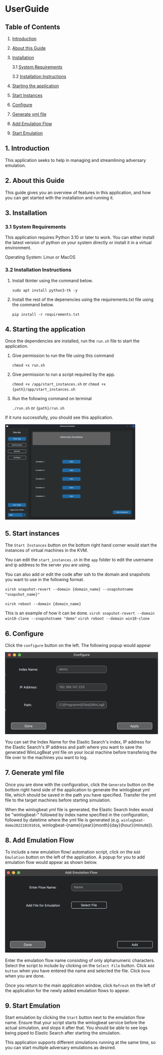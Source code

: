 # UserGuide


## Table of Contents
1. [Introduction](#1-introduction)
2. [About this Guide](#2-about-this-guide)
3. [Installation](#3-installation)

   3.1 [System Requirements](#31-system-requirements)

   3.2 [Installation Instructions](#32-installation-instructions)

4. [Starting the application](#4-starting-the-application)

5. [Start Instances](#5-start-instances)

6. [Configure](#6-configure)

7. [Generate yml file](#7-generate-yml-file)

8. [Add Emulation Flow](#8-add-emulation-flow)

9. [Start Emulation](#9-start-emulation)



## 1. Introduction

This application seeks to help in managing and streamlining adversary emulation. 

## 2. About this Guide

This guide gives you an overview of features in this application, and how you can get started with the installation and running it.

## 3. Installation

### 3.1 System Requirements

This application requires Python 3.10 or later to work. You can either install the latest version of python on your system directly or install it in a virtual environment.

Operating System: Linux or MacOS

### 3.2 Installation Instructions

1. Install tkinter using the command below.

    `sudo apt install python3-tk -y`

2. Install the rest of the depenencies using the requirements.txt file using the command below.

    `pip install -r requirements.txt`

## 4. Starting the application

Once the dependencies are installed, run the `run.sh` file to start the application.

1. Give permission to run the file using this command 

    `chmod +x run.sh`

2. Give permission to run a script required by the app.

    `chmod +x /app/start_instances.sh` or
    `chmod +x {path}/app/start_instances.sh`

3. Run the following command on terminal

    `./run.sh` or `{path}/run.sh`

If it runs successfully, you should see this application.

![Figure 1 - start](./Picture1.png)

## 5. Start instances

The `Start Instances` button on the bottom right hand corner would start the instances of virtual machines in the KVM. 

You can edit the `start_instances.sh` in the `app` folder to edit the username and ip address to the server you are using.

You can also add or edit the code after ssh to the domain and snapshots you want to use in the following format.

`virsh snapshot-revert --domain {domain_name} --snapshotname "snapshot_name}"`

`virsh reboot --domain {domain_name}`

This is an example of how it can be done.
`virsh snapshot-revert --domain win10-clone --snapshotname "demo"`
`virsh reboot --domain win10-clone`

## 6. Configure

Click the `configure` button on the left. The following popup would appear

![Figure 2 - configure](./configure.png)

You can set the Index Name for the Elastic Search's index, IP address for the Elastic Search's IP address and path where you want to save the generated WinLogBeat yml file on your local machine before transfering the file over to the machines you want to log.

## 7. Generate yml file

Once you are done with the configuration, click the `Generate` button on the bottom right hand side of the application to generate the winlogbeat yml file, which should be saved in the path you have specified. Transfer the yml file to the target machines before starting simulation.

When the winlogbeat yml file is generated, the Elastic Search Index would be "winlogbeat-" followed by index name specified in the configuration, followed by datetime where the yml file is generated (e.g. `winlogbeat-demo202210191016`, winlogbeat-{name}{year}{month}{day}{hour}{minute}).


## 8. Add Emulation Flow

To include a new emulation flow/ automation script, click on the `Add Emulation` button on the left of the application. A popup for you to add emulation flow would appear as shown below.


![Figure 3 - Add Emulation](./addemulation.png)

Enter the emulation flow name consisting of only alphanumeric characters. Select the script to include by clicking on the `Select File` button. Click `Add button` when you have entered the name and selected the file. Click `Done` when you are done.

Once you return to the main application window, click `Refresh` on the left of the application for the newly added emulation flows to appear.

## 9. Start Emulation

Start emulation by clicking the `Start` button next to the emulation flow name. Ensure that your script starts the winlogbeat service before the actual simulation, and stops it after that. You should be able to see logs being piped to Elastic Search after starting the simulation.

This application supports different simulations running at the same time, so you can start multiple adversary emulations as desired.